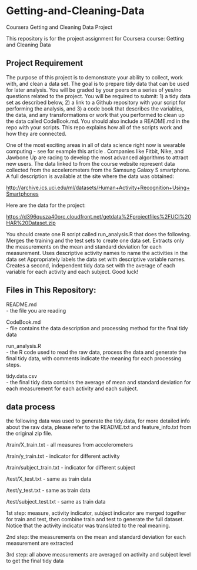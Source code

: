 # Getting-and-Cleaning-Data

Coursera Getting and Cleaning Data Project

This repository is for the project assignment for Coursera course: Getting and Cleaning Data

## Project Requirement

The purpose of this project is to demonstrate your ability to collect, work with, and clean a data set. The goal is to prepare tidy data that can be used for later analysis. You will be graded by your peers on a series of yes/no questions related to the project. You will be required to submit: 1) a tidy data set as described below, 2) a link to a Github repository with your script for performing the analysis, and 3) a code book that describes the variables, the data, and any transformations or work that you performed to clean up the data called CodeBook.md. You should also include a README.md in the repo with your scripts. This repo explains how all of the scripts work and how they are connected.  

One of the most exciting areas in all of data science right now is wearable computing - see for example this article . Companies like Fitbit, Nike, and Jawbone Up are racing to develop the most advanced algorithms to attract new users. The data linked to from the course website represent data collected from the accelerometers from the Samsung Galaxy S smartphone. A full description is available at the site where the data was obtained: 

http://archive.ics.uci.edu/ml/datasets/Human+Activity+Recognition+Using+Smartphones 

Here are the data for the project: 

https://d396qusza40orc.cloudfront.net/getdata%2Fprojectfiles%2FUCI%20HAR%20Dataset.zip 

 You should create one R script called run_analysis.R that does the following. 
Merges the training and the test sets to create one data set.
Extracts only the measurements on the mean and standard deviation for each measurement. 
Uses descriptive activity names to name the activities in the data set
Appropriately labels the data set with descriptive variable names. 
Creates a second, independent tidy data set with the average of each variable for each activity and each subject. 
Good luck!


## Files in This Repository:

README.md             
    - the file you are reading

CodeBook.md           
    - file contains the data description and processing method for the final tidy data 

run_analysis.R        
    - the R code used to read the raw data, process the data and generate the final tidy data, with comments indicate the meaning for each processing steps.

tidy.data.csv         
    - the final tidy data contains the average of mean and standard deviation for each measurement for each activity and each subject. 

## data process 
the following data was used to generate the tidy.data, for more detailed info about the raw data, please refer to the README.txt and feature_info.txt from the original zip file.
 
/train/X_train.txt        - all measures from accelerometers

/train/y_train.txt        - indicator for different activity

/train/subject_train.txt  - indicator for different subject

/test/X_test.txt          - same as train data

/test/y_test.txt          - same as train data

/test/subject_test.txt    - same as train data

1st step: measure, activity indicator, subject indicator are merged together for train and test, then combine train and test to generate the full dataset. Notice that the activity indicator was translated to the real meaning.

2nd step: the measurements on the mean and standard deviation for each measurement are extracted
 
3rd step: all above measurements are averaged on activity and subject level to get the final tidy data	
	